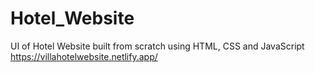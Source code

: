 # Hotel_Website
UI of Hotel Website built from scratch using HTML, CSS and JavaScript<br>
https://villahotelwebsite.netlify.app/
